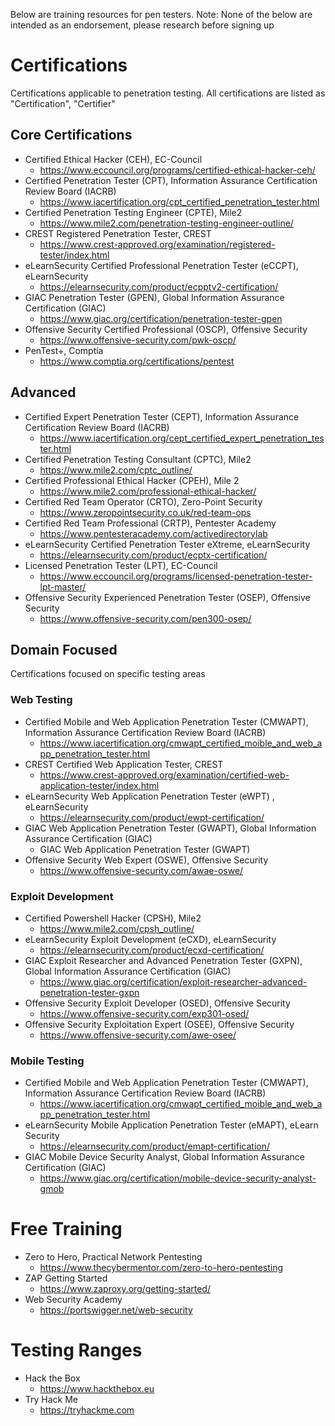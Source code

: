 Below are training resources for pen testers.
Note: None of the below are intended as an endorsement, please research before signing up

# Certifications
Certifications applicable to penetration testing. All certifications are listed as "Certification", "Certifier"

## Core Certifications

* Certified Ethical Hacker (CEH), EC-Council
	* https://www.eccouncil.org/programs/certified-ethical-hacker-ceh/
* Certified Penetration Tester (CPT), Information Assurance Certification Review Board (IACRB)
	* https://www.iacertification.org/cpt_certified_penetration_tester.html
* Certified Penetration Testing Engineer (CPTE), Mile2
	* https://www.mile2.com/penetration-testing-engineer-outline/
* CREST Registered Penetration Tester, CREST
	* https://www.crest-approved.org/examination/registered-tester/index.html
* eLearnSecurity Certified Professional Penetration Tester (eCCPT), eLearnSecurity
	* https://elearnsecurity.com/product/ecpptv2-certification/
* GIAC Penetration Tester (GPEN), Global Information Assurance Certification (GIAC)
	* https://www.giac.org/certification/penetration-tester-gpen
* Offensive Security Certified Professional (OSCP), Offensive Security
	* https://www.offensive-security.com/pwk-oscp/
* PenTest+, Comptia
	* https://www.comptia.org/certifications/pentest

## Advanced
* Certified Expert Penetration Tester (CEPT), Information Assurance Certification Review Board (IACRB)
	* https://www.iacertification.org/cept_certified_expert_penetration_tester.html
* Certified Penetration Testing Consultant (CPTC), Mile2
	* https://www.mile2.com/cptc_outline/
* Certified Professional Ethical Hacker (CPEH), Mile 2
	* https://www.mile2.com/professional-ethical-hacker/
* Certified Red Team Operator (CRTO), Zero-Point Security
	* https://www.zeropointsecurity.co.uk/red-team-ops
* Certified Red Team Professional (CRTP), Pentester Academy
	* https://www.pentesteracademy.com/activedirectorylab
* eLearnSecurity Certified Penetration Tester eXtreme, eLearnSecurity
	* https://elearnsecurity.com/product/ecptx-certification/
* Licensed Penetration Tester (LPT), EC-Council
	* https://www.eccouncil.org/programs/licensed-penetration-tester-lpt-master/
* Offensive Security Experienced Penetration Tester (OSEP), Offensive Security
	* https://www.offensive-security.com/pen300-osep/

## Domain Focused
Certifications focused on specific testing areas
### Web Testing
* Certified Mobile and Web Application Penetration Tester (CMWAPT), Information Assurance Certification Review Board (IACRB)
	* https://www.iacertification.org/cmwapt_certified_moible_and_web_app_penetration_tester.html
* CREST Certified Web Application Tester, CREST
	* https://www.crest-approved.org/examination/certified-web-application-tester/index.html
* eLearnSecurity Web Application Penetration Tester (eWPT) , eLearnSecurity
	* https://elearnsecurity.com/product/ewpt-certification/
* GIAC Web Application Penetration Tester (GWAPT), Global Information Assurance Certification (GIAC)
	* GIAC Web Application Penetration Tester (GWAPT)
* Offensive Security Web Expert (OSWE), Offensive Security
	* https://www.offensive-security.com/awae-oswe/
### Exploit Development
* Certified Powershell Hacker (CPSH), Mile2
	* https://www.mile2.com/cpsh_outline/
* eLearnSecurity Exploit Development (eCXD), eLearnSecurity
	* https://elearnsecurity.com/product/ecxd-certification/
* GIAC Exploit Researcher and Advanced Penetration Tester (GXPN), Global Information Assurance Certification (GIAC)
	* https://www.giac.org/certification/exploit-researcher-advanced-penetration-tester-gxpn
* Offensive Security Exploit Developer (OSED), Offensive Security
	* https://www.offensive-security.com/exp301-osed/
* Offensive Security Exploitation Expert (OSEE), Offensive Security
	* https://www.offensive-security.com/awe-osee/
### Mobile Testing
* Certified Mobile and Web Application Penetration Tester (CMWAPT), Information Assurance Certification Review Board (IACRB)
	* https://www.iacertification.org/cmwapt_certified_moible_and_web_app_penetration_tester.html 
* eLearnSecurity Mobile Application Penetration Tester (eMAPT), eLearn Security
	* https://elearnsecurity.com/product/emapt-certification/
* GIAC Mobile Device Security Analyst, Global Information Assurance Certification (GIAC)
	* https://www.giac.org/certification/mobile-device-security-analyst-gmob

# Free Training

* Zero to Hero, Practical Network Pentesting
	* https://www.thecybermentor.com/zero-to-hero-pentesting
* ZAP Getting Started
	* https://www.zaproxy.org/getting-started/
* Web Security Academy
	* https://portswigger.net/web-security

# Testing Ranges 

* Hack the Box
	* https://www.hackthebox.eu
* Try Hack Me
	* https://tryhackme.com
